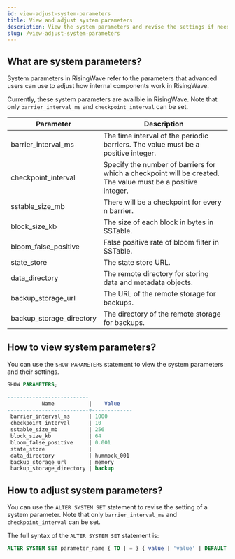 ```yaml
---
id: view-adjust-system-parameters
title: View and adjust system parameters
description: View the system parameters and revise the settings if needed.
slug: /view-adjust-system-parameters
---
```


## What are system parameters?

System parameters in RisingWave refer to the parameters that advanced users can use to adjust how internal components work in RisingWave.

Currently, these system parameters are availble in RisingWave. Note that only `barrier_interval_ms` and `checkpoint_interval` can be set.

| Parameter           |    Description    |
|---|---|
|barrier_interval_ms      | The time interval of the periodic barriers. The value must be a positive integer.|
|checkpoint_interval      | Specify the number of barriers for which a checkpoint will be created. The value must be a positive integer.|
|sstable_size_mb          | There will be a checkpoint for every n barrier.|
|block_size_kb            | The size of each block in bytes in SSTable.|
|bloom_false_positive     | False positive rate of bloom filter in SSTable.|
|state_store              | The state store URL. |
|data_directory           | The remote directory for storing data and metadata objects.|
|backup_storage_url       | The URL of the remote storage for backups.|
|backup_storage_directory | The directory of the remote storage for backups.|

## How to view system parameters?

You can use the `SHOW PARAMETERS` statement to view the system parameters and their settings.

```sql
SHOW PARAMETERS;

--------------------------
           Name           |    Value    
--------------------------+-------------
 barrier_interval_ms      | 1000
 checkpoint_interval      | 10
 sstable_size_mb          | 256
 block_size_kb            | 64
 bloom_false_positive     | 0.001
 state_store              | 
 data_directory           | hummock_001
 backup_storage_url       | memory
 backup_storage_directory | backup
```

## How to adjust system parameters?

You can use the `ALTER SYSTEM SET` statement to revise the setting of a system parameter. Note that only `barrier_interval_ms` and `checkpoint_interval` can be set.

The full syntax of the `ALTER SYSTEM SET` statement is:

```sql
ALTER SYSTEM SET parameter_name { TO | = } { value | 'value' | DEFAULT };
```